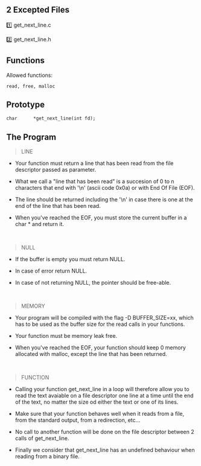 ## 2 Excepted Files

:one: get_next_line.c 

:two: get_next_line.h

## Functions

Allowed functions: 
```
read, free, malloc
```

## Prototype
```
char	  *get_next_line(int fd);
```

## The Program

> LINE

- Your function must return a line that has been read from the file descriptor passed as parameter. 

- What we call a "line that has been read" is a succesion of 0 to n characters that end with '\n' (ascii code 0x0a) or with End Of File (EOF).

- The line should be returned including the '\n' in case there is one at the end of the line that has been read. 

- When you've reached the EOF, you must store the current buffer in a char * and return it. 

<br>

> NULL

- If the buffer is empty you must return NULL.

- In case of error return NULL. 

- In case of not returning NULL, the pointer should be free-able.

<br>

> MEMORY

- Your program will be compiled with the flag -D BUFFER_SIZE=xx, which has to be used as the buffer size for the read calls in your functions.

- Your function must be memory leak free. 

- When you've reached the EOF, your function should keep 0 memory allocated with malloc, except the line that has been returned.

<br>

> FUNCTION

- Calling your function get_next_line in a loop will therefore allow you to read the text avaiable on a file descriptor one line at a time until the end of the text, no matter the size od either the text or one of its lines.

- Make sure that your function behaves well when it reads from a file, from the standard output, from a redirection, etc... 

- No call to another function will be done on the file descriptor between 2 calls of get_next_line. 

- Finally we consider that get_next_line has an undefined behaviour when reading from a binary file.
